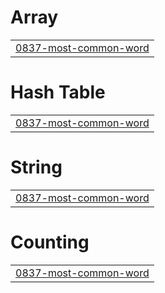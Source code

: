 # Array
|  |
| ------- |
| [0837-most-common-word](https://github.com/gyuwseong/leet-code/tree/master/0837-most-common-word) |


# Hash Table
|  |
| ------- |
| [0837-most-common-word](https://github.com/gyuwseong/leet-code/tree/master/0837-most-common-word) |
# String
|  |
| ------- |
| [0837-most-common-word](https://github.com/gyuwseong/leet-code/tree/master/0837-most-common-word) |
# Counting
|  |
| ------- |
| [0837-most-common-word](https://github.com/gyuwseong/leet-code/tree/master/0837-most-common-word) |